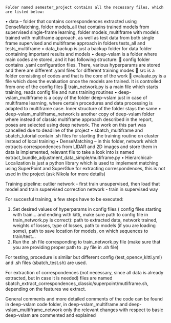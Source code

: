 
	Folder named semester_project contains all the necessary files, which are listed below:
•	data – folder that contains correspondences extracted using DenseMatching, folder models_all that contains trained models from supervised single-frame learning, folder models_multiframe with models trained with multiframe approach, as well as test data from both single frame supervised and multiframe approach in folders tests_all and tests_multiframe
•	data_backup is just a backup folder for data folder containing important results and models
•	deep-vslam is a folder where main codes are stored, and it has following structure:
	config folder contains .yaml configuration files. There, various hyperparams are stored and there are different .yaml files for different training modes
	src is a folder consisting of codes and that is the core of the work
	evaluate.py is a file which does the evaluation once the models are trained. It is controlled from one of the config files
	train_network.py is a main file which starts training, reads config file and runs training routines
•	deep-vslam_multiframe is a copy of the folder deep-vslam just in case of multiframe learning, where certain procedures and data processing is adapted to multiframe case. Inner structure of the folder stays the same
•	deep-vslam_multiframe_network is another copy of deep-vslam folder where instead of classic multiframe approach described in the report, poses are selected using deep network. The work on this part was cancelled due to deadline of the project
•	sbatch_multiframe and sbatch_tutorial contain .sh files for starting the training routine on cluster instead of local training
•	DenseMatching – in this folder, network which extracts correspondences from LIDAR and 2D images and store them in data is implemented, relevant file to take a look into is named extract_bundle_adjustment_data_simple/multiframe.py
•	Hierarchical-Localization is just a python library which is used to implement matching using SuperPoint and SuperGlue for extracting correspondences, this is not used in the project (ask Nikola for more details)

Training pipeline: 
outlier network - first train unsupervised, then load that model and train supervised
correction network - train  in supervised way

For succesful training, a few steps have to be executed:
1.	Set desired values of hyperparams in config files ( config files starting with train… and ending with kitti, make sure path to config file in train_network.py is correct): path to extracted data, network trained, weights of losses, type of losses, path to models (if you are loading some), path to save location for models, on which sequences to train/test…
2.	Run the .sh file corresponding to train_network.py file (make sure that you are providing proper path to .py file in .sh file)

For testing, procedure is similar but different config (test_opencv_kitti.yml) and .sh files (sbatch_test.sh) are used.

For extraction of correspondences (not necessary, since all data is already extracted, but in case it is needed) files are named sbatch_extract_correspondences_classic/superpoint/mutliframe.sh, depending on the features we extract.

General comments and more detailed comments of the code can be found in deep-vslam code folder, in deep-vslam_multiframe and deep-vslam_multiframe_network only the relevant changes with respect to basic deep-vslam are commented and explained 
